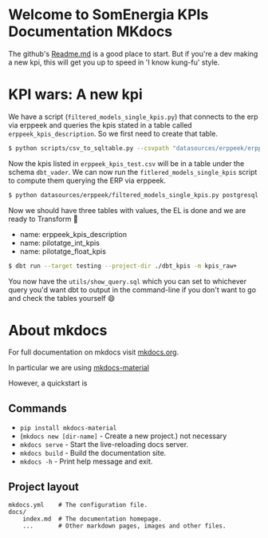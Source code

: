 # Welcome to SomEnergia KPIs Documentation MKdocs

The github's [Readme.md](https://github.com/Som-Energia/somenergia-kpis) is a good place to start.
But if you're a dev making a new kpi, this will get you up to speed in 'I know kung-fu' style.

# KPI wars: A new kpi

We have a script (`filtered_models_single_kpis.py`) that connects to the erp via erppeek
and queries the kpis stated in a table called `erppeek_kpis_description`. So we first need to create that table.

```bash
$ python scripts/csv_to_sqltable.py --csvpath "datasources/erppeek/erppeek_kpis_test.csv" --dbapi "postgresql://somenergia:PASSWORD@puppis.somenergia.lan:5432/sandbox" --schema dbt_vader --table erppeek_kpis_description --ifexists replace
```

Now the kpis listed in `erppeek_kpis_test.csv` will be in a table under the schema `dbt_vader`.
We can now run the `fitlered_models_single_kpis` script to compute them querying the ERP via erppeek.

```bash
$ python datasources/erppeek/filtered_models_single_kpis.py postgresql://somenergia:PASSWORD@puppis.somenergia.lan:5432/sandbox daily ERP_URL somenergia ERP_USER ERP_PASSWORD dbt_vader
```

Now we should have three tables with values, the EL is done and we are ready to Transform :rocket:

- name: erppeek_kpis_description
- name: pilotatge_int_kpis
- name: pilotatge_float_kpis

```bash
$ dbt run --target testing --project-dir ./dbt_kpis -m kpis_raw+
```

You now have the `utils/show_query.sql` which you can set to whichever query you'd want dbt to output in the command-line
if you don't want to go and check the tables yourself :smile:

# About mkdocs

For full documentation on mkdocs visit [mkdocs.org](https://www.mkdocs.org).

In particular we are using [mkdocs-material](https://squidfunk.github.io/mkdocs-material/getting-started/)

However, a quickstart is

## Commands

* `pip install mkdocs-material`
* (`mkdocs new [dir-name]` - Create a new project.) not necessary
* `mkdocs serve` - Start the live-reloading docs server.
* `mkdocs build` - Build the documentation site.
* `mkdocs -h` - Print help message and exit.

## Project layout

    mkdocs.yml    # The configuration file.
    docs/
        index.md  # The documentation homepage.
        ...       # Other markdown pages, images and other files.